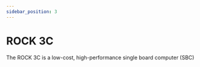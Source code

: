```yaml
---
sidebar_position: 3
---
```


# ROCK 3C

The ROCK 3C is a low-cost, high-performance single board computer (SBC)

<DocCardList />
